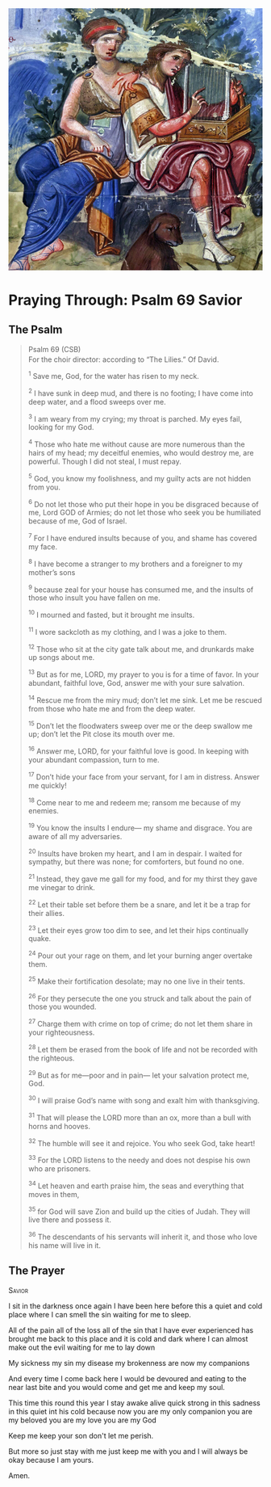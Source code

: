 <img class="intro-right" src="art-paris-psalter.jpg">

<style>
  li {list-style-type: none;}
  p + ul {
    margin-top: -18px;
}
</style>

# Praying Through: Psalm 69 Savior

## The Psalm

>Psalm 69 (CSB)  
><sup></sup> For the choir director: according to “The Lilies.” Of David. 
>
><sup>1</sup> Save me, God, for the water has risen to my neck. 
>
><sup>2</sup> I have sunk in deep mud, and there is no footing; I have come into deep water, and a flood sweeps over me. 
>
><sup>3</sup> I am weary from my crying; my throat is parched. My eyes fail, looking for my God. 
>
><sup>4</sup> Those who hate me without cause are more numerous than the hairs of my head; my deceitful enemies, who would destroy me, are powerful. Though I did not steal, I must repay. 
>
><sup>5</sup> God, you know my foolishness, and my guilty acts are not hidden from you. 
>
><sup>6</sup> Do not let those who put their hope in you be disgraced because of me, Lord GOD of Armies; do not let those who seek you be humiliated because of me, God of Israel. 
>
><sup>7</sup> For I have endured insults because of you, and shame has covered my face. 
>
><sup>8</sup> I have become a stranger to my brothers and a foreigner to my mother’s sons 
>
><sup>9</sup> because zeal for your house has consumed me, and the insults of those who insult you have fallen on me. 
>
><sup>10</sup> I mourned and fasted, but it brought me insults. 
>
><sup>11</sup> I wore sackcloth as my clothing, and I was a joke to them. 
>
><sup>12</sup> Those who sit at the city gate talk about me, and drunkards make up songs about me. 
>
><sup>13</sup> But as for me, LORD, my prayer to you is for a time of favor. In your abundant, faithful love, God, answer me with your sure salvation. 
>
><sup>14</sup> Rescue me from the miry mud; don’t let me sink. Let me be rescued from those who hate me and from the deep water. 
>
><sup>15</sup> Don’t let the floodwaters sweep over me or the deep swallow me up; don’t let the Pit close its mouth over me. 
>
><sup>16</sup> Answer me, LORD, for your faithful love is good. In keeping with your abundant compassion, turn to me. 
>
><sup>17</sup> Don’t hide your face from your servant, for I am in distress. Answer me quickly! 
>
><sup>18</sup> Come near to me and redeem me; ransom me because of my enemies. 
>
><sup>19</sup> You know the insults I endure— my shame and disgrace. You are aware of all my adversaries. 
>
><sup>20</sup> Insults have broken my heart, and I am in despair. I waited for sympathy, but there was none; for comforters, but found no one. 
>
><sup>21</sup> Instead, they gave me gall for my food, and for my thirst they gave me vinegar to drink. 
>
><sup>22</sup> Let their table set before them be a snare, and let it be a trap for their allies. 
>
><sup>23</sup> Let their eyes grow too dim to see, and let their hips continually quake. 
>
><sup>24</sup> Pour out your rage on them, and let your burning anger overtake them. 
>
><sup>25</sup> Make their fortification desolate; may no one live in their tents. 
>
><sup>26</sup> For they persecute the one you struck and talk about the pain of those you wounded. 
>
><sup>27</sup> Charge them with crime on top of crime; do not let them share in your righteousness. 
>
><sup>28</sup> Let them be erased from the book of life and not be recorded with the righteous. 
>
><sup>29</sup> But as for me—poor and in pain— let your salvation protect me, God. 
>
><sup>30</sup> I will praise God’s name with song and exalt him with thanksgiving. 
>
><sup>31</sup> That will please the LORD more than an ox, more than a bull with horns and hooves. 
>
><sup>32</sup> The humble will see it and rejoice. You who seek God, take heart! 
>
><sup>33</sup> For the LORD listens to the needy and does not despise his own who are prisoners. 
>
><sup>34</sup> Let heaven and earth praise him, the seas and everything that moves in them, 
>
><sup>35</sup> for God will save Zion and build up the cities of Judah. They will live there and possess it. 
>
><sup>36</sup> The descendants of his servants will inherit it, and those who love his name will live in it.

## The Prayer

<div style="font-variant: small-caps;">
Savior
</div>

I sit in the darkness once again
I have been here before
this a quiet and cold place
where I can smell the sin
waiting for me to sleep.

All of the pain
all of the loss
all of the sin
that I have ever experienced
has brought me back to this place
and it is cold and dark
where I can almost make out the evil
waiting for me to lay down

My sickness
my sin
my disease
my brokenness
are now my companions

And every time
I come back here
I would be devoured
and eating to the near last bite
and you would come and get me
and keep my soul.

This time
this round
this year
I stay awake
alive
quick
strong
in this sadness
in this quiet
int his cold
because now you are my only companion
you are my beloved
you are my love
you are my God

Keep me
keep your son
don't let me perish.

But more so
just stay with me
just keep me with you
and I will always be okay
because I am yours.


Amen.
